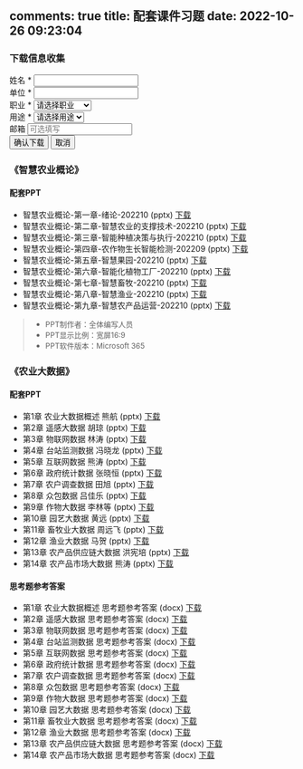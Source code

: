 comments: true
title: 配套课件习题
date: 2022-10-26 09:23:04
---


<script>
    function _zhagTrack(id) {
       window.LA?.track('download', {[id]: new Date().toLocaleString()});
       window._hmt?.push(['_trackEvent', 'download', 'click', id]);
    }

    // 确保 showDownloadModal 函数在页面中可用
    function showDownloadModal(fileName, downloadUrl, trackId) {
        // 检查全局函数是否已定义（来自主题模板）
        if (typeof window.showDownloadModalFromTheme === 'function') {
            window.showDownloadModalFromTheme(fileName, downloadUrl, trackId);
        } else {
            // 如果主题函数还没加载，等待一下再调用
            setTimeout(() => {
                if (typeof window.showDownloadModalFromTheme === 'function') {
                    window.showDownloadModalFromTheme(fileName, downloadUrl, trackId);
                } else {
                    console.error('下载功能未加载完成，请刷新页面重试');
                    alert('下载功能未加载完成，请刷新页面重试');
                }
            }, 500);
        }
    }
</script>

<!-- 模态框 -->
<div id="modalOverlay" class="download-modal-overlay"></div>
<div id="downloadModal" class="download-modal">
    <h3>下载信息收集</h3>
    <form id="downloadForm">
        <div class="download-form-group">
            <label for="userName">姓名 *</label>
            <input type="text" id="userName" name="userName" required>
        </div>
        <div class="download-form-group">
            <label for="userOrganization">单位 *</label>
            <input type="text" id="userOrganization" name="userOrganization" required>
        </div>
        <div class="download-form-group">
            <label for="userProfession">职业 *</label>
            <select id="userProfession" name="userProfession" required>
                <option value="">请选择职业</option>
                <option value="学生">学生</option>
                <option value="教师">教师</option>
                <option value="研究人员">研究人员</option>
                <option value="农业从业者">农业从业者</option>
                <option value="企业员工">企业员工</option>
                <option value="政府工作人员">政府工作人员</option>
                <option value="其他">其他</option>
            </select>
        </div>
        <div class="download-form-group">
            <label for="userPurpose">用途 *</label>
            <select id="userPurpose" name="userPurpose" required>
                <option value="">请选择用途</option>
                <option value="教学">教学</option>
                <option value="科研">科研</option>
                <option value="其它">其它</option>
            </select>
        </div>
        <div class="download-form-group">
            <label for="userEmail">邮箱</label>
            <input type="email" id="userEmail" name="userEmail" placeholder="可选填写">
        </div>
        <div class="download-modal-buttons">
            <button type="button" class="download-btn download-btn-primary" onclick="handleDownload()">确认下载</button>
            <button type="button" class="download-btn download-btn-secondary" onclick="closeModal()">取消</button>
        </div>
    </form>
</div>

### 《智慧农业概论》
#### 配套PPT

- 智慧农业概论-第一章-绪论-202210 (pptx)   <a onclick="showDownloadModal('智慧农业概论-第一章-绪论-202210.pptx', 'https://wp-img.daozhao.com/zhag/%E6%99%BA%E6%85%A7%E5%86%9C%E4%B8%9A%E6%A6%82%E8%AE%BA-%E7%AC%AC%E4%B8%80%E7%AB%A0-%E7%BB%AA%E8%AE%BA-202210.pptx', 'chapter01')" href="javascript:void(0)">下载</a>
- 智慧农业概论-第二章-智慧农业的支撑技术-202210 (pptx)   <a onclick="showDownloadModal('智慧农业概论-第二章-智慧农业的支撑技术-202210.pptx', 'https://wp-img.daozhao.com/zhag/%E6%99%BA%E6%85%A7%E5%86%9C%E4%B8%9A%E6%A6%82%E8%AE%BA-%E7%AC%AC%E4%BA%8C%E7%AB%A0-%E6%99%BA%E6%85%A7%E5%86%9C%E4%B8%9A%E7%9A%84%E6%94%AF%E6%92%91%E6%8A%80%E6%9C%AF-202210.pptx', 'chapter02')" href="javascript:void(0)">下载</a>
- 智慧农业概论-第三章-智能种植决策与执行-202210 (pptx)   <a onclick="showDownloadModal('智慧农业概论-第三章-智能种植决策与执行-202210.pptx', 'https://wp-img.daozhao.com/zhag/%E6%99%BA%E6%85%A7%E5%86%9C%E4%B8%9A%E6%A6%82%E8%AE%BA-%E7%AC%AC%E4%B8%89%E7%AB%A0-%E6%99%BA%E8%83%BD%E7%A7%8D%E6%A4%8D%E5%86%B3%E7%AD%96%E4%B8%8E%E6%89%A7%E8%A1%8C-202210.pptx', 'chapter03')" href="javascript:void(0)">下载</a>
- 智慧农业概论-第四章-农作物生长智能检测-202209 (pptx)   <a onclick="showDownloadModal('智慧农业概论-第四章-农作物生长智能检测-202209.pptx', 'https://wp-img.daozhao.com/zhag/%E6%99%BA%E6%85%A7%E5%86%9C%E4%B8%9A%E6%A6%82%E8%AE%BA-%E7%AC%AC%E5%9B%9B%E7%AB%A0-%E5%86%9C%E4%BD%9C%E7%89%A9%E7%94%9F%E9%95%BF%E6%99%BA%E8%83%BD%E6%A3%80%E6%B5%8B-202209.pptx', 'chapter04')" href="javascript:void(0)">下载</a>
- 智慧农业概论-第五章-智慧果园-202210 (pptx)   <a onclick="showDownloadModal('智慧农业概论-第五章-智慧果园-202210.pptx', 'https://wp-img.daozhao.com/zhag/%E6%99%BA%E6%85%A7%E5%86%9C%E4%B8%9A%E6%A6%82%E8%AE%BA-%E7%AC%AC%E4%BA%94%E7%AB%A0-%E6%99%BA%E6%85%A7%E6%9E%9C%E5%9B%AD-202210.pptx', 'chapter05')" href="javascript:void(0)">下载</a>
- 智慧农业概论-第六章-智能化植物工厂-202210 (pptx)   <a onclick="showDownloadModal('智慧农业概论-第六章-智能化植物工厂-202210.pptx', 'https://wp-img.daozhao.com/zhag/%E6%99%BA%E6%85%A7%E5%86%9C%E4%B8%9A%E6%A6%82%E8%AE%BA-%E7%AC%AC%E5%85%AD%E7%AB%A0-%E6%99%BA%E8%83%BD%E5%8C%96%E6%A4%8D%E7%89%A9%E5%B7%A5%E5%8E%82-202210.pptx', 'chapter06')" href="javascript:void(0)">下载</a>
- 智慧农业概论-第七章-智慧畜牧-202210 (pptx)   <a onclick="showDownloadModal('智慧农业概论-第七章-智慧畜牧-202210.pptx', 'https://wp-img.daozhao.com/zhag/%E6%99%BA%E6%85%A7%E5%86%9C%E4%B8%9A%E6%A6%82%E8%AE%BA-%E7%AC%AC%E4%B8%83%E7%AB%A0-%E6%99%BA%E6%85%A7%E7%95%9C%E7%89%A7-202210.pptx', 'chapter07')" href="javascript:void(0)">下载</a>
- 智慧农业概论-第八章-智慧渔业-202210 (pptx)   <a onclick="showDownloadModal('智慧农业概论-第八章-智慧渔业-202210.pptx', 'https://wp-img.daozhao.com/zhag/%E6%99%BA%E6%85%A7%E5%86%9C%E4%B8%9A%E6%A6%82%E8%AE%BA-%E7%AC%AC%E5%85%AB%E7%AB%A0-%E6%99%BA%E6%85%A7%E6%B8%94%E4%B8%9A-202210.pptx', 'chapter08')" href="javascript:void(0)">下载</a>
- 智慧农业概论-第九章-智慧农产品运营-202210 (pptx)   <a onclick="showDownloadModal('智慧农业概论-第九章-智慧农产品运营-202210.pptx', 'https://wp-img.daozhao.com/zhag/%E6%99%BA%E6%85%A7%E5%86%9C%E4%B8%9A%E6%A6%82%E8%AE%BA-%E7%AC%AC%E4%B9%9D%E7%AB%A0-%E6%99%BA%E6%85%A7%E5%86%9C%E4%BA%A7%E5%93%81%E8%BF%90%E8%90%A5-202210.pptx', 'chapter09')" href="javascript:void(0)">下载</a>

> - <span style="font-size: small; "> PPT制作者：全体编写人员</span>
> - <span style="font-size: small; "> PPT显示比例：宽屏16:9</span>
> - <span style="font-size: small; "> PPT软件版本：Microsoft 365</span>

### 《农业大数据》
#### 配套PPT
- 第1章 农业大数据概述 熊航 (pptx)  <a onclick="showDownloadModal('第1章 农业大数据概述 熊航.pptx', 'https://wp-img.daozhao.com/zhag/农业大数据PPT课件/第1章 农业大数据概述 熊航.pptx', 'chapter01')" href="javascript:void(0)">下载</a>
- 第2章 遥感大数据 胡琼 (pptx)  <a onclick="showDownloadModal('第2章 遥感大数据 胡琼.pptx', 'https://wp-img.daozhao.com/zhag/农业大数据PPT课件/第2章 遥感大数据 胡琼.pptx', 'chapter02')" href="javascript:void(0)">下载</a>
- 第3章 物联网数据 林涛 (pptx)  <a onclick="showDownloadModal('第3章 物联网数据 林涛.pptx', 'https://wp-img.daozhao.com/zhag/农业大数据PPT课件/第3章 物联网数据 林涛.pptx', 'chapter03')" href="javascript:void(0)">下载</a>
- 第4章 台站监测数据 冯晓龙 (pptx)  <a onclick="showDownloadModal('第4章 台站监测数据 冯晓龙.pptx', 'https://wp-img.daozhao.com/zhag/农业大数据PPT课件/第4章 台站监测数据 冯晓龙.pptx', 'chapter04')" href="javascript:void(0)">下载</a>
- 第5章 互联网数据 熊涛 (pptx)  <a onclick="showDownloadModal('第5章 互联网数据 熊涛.pptx', 'https://wp-img.daozhao.com/zhag/农业大数据PPT课件/第5章 互联网数据 熊涛.pptx', 'chapter05')" href="javascript:void(0)">下载</a>
- 第6章 政府统计数据 张晓恒 (pptx)  <a onclick="showDownloadModal('第6章 政府统计数据 张晓恒.pptx', 'https://wp-img.daozhao.com/zhag/农业大数据PPT课件/第6章 政府统计数据 张晓恒.pptx', 'chapter06')" href="javascript:void(0)">下载</a>
- 第7章 农户调查数据 田旭 (pptx)  <a onclick="showDownloadModal('第7章 农户调查数据 田旭.pptx', 'https://wp-img.daozhao.com/zhag/农业大数据PPT课件/第7章 农户调查数据 田旭.pptx', 'chapter07')" href="javascript:void(0)">下载</a>
- 第8章 众包数据 吕佳乐 (pptx)  <a onclick="showDownloadModal('第8章 众包数据 吕佳乐.pptx', 'https://wp-img.daozhao.com/zhag/农业大数据PPT课件/第8章 众包数据 吕佳乐.pptx', 'chapter08')" href="javascript:void(0)">下载</a>
- 第9章 作物大数据 李林等 (pptx)  <a onclick="showDownloadModal('第9章 作物大数据 李林等.pptx', 'https://wp-img.daozhao.com/zhag/农业大数据PPT课件/第9章 作物大数据 李林等.pptx', 'chapter09')" href="javascript:void(0)">下载</a>
- 第10章 园艺大数据 黄远 (pptx)  <a onclick="showDownloadModal('第10章 园艺大数据 黄远.pptx', 'https://wp-img.daozhao.com/zhag/农业大数据PPT课件/第10章 园艺大数据 黄远.pptx', 'chapter10')" href="javascript:void(0)">下载</a>
- 第11章 畜牧业大数据 周远飞 (pptx)  <a onclick="showDownloadModal('第11章 畜牧业大数据 周远飞.pptx', 'https://wp-img.daozhao.com/zhag/农业大数据PPT课件/第11章 畜牧业大数据 周远飞.pptx', 'chapter11')" href="javascript:void(0)">下载</a>
- 第12章 渔业大数据 马贺 (pptx)  <a onclick="showDownloadModal('第12章 渔业大数据 马贺.pptx', 'https://wp-img.daozhao.com/zhag/农业大数据PPT课件/第12章 渔业大数据 马贺.pptx', 'chapter12')" href="javascript:void(0)">下载</a>
- 第13章 农产品供应链大数据 洪宪培 (pptx)  <a onclick="showDownloadModal('第13章 农产品供应链大数据 洪宪培.pptx', 'https://wp-img.daozhao.com/zhag/农业大数据PPT课件/第13章 农产品供应链大数据 洪宪培.pptx', 'chapter13')" href="javascript:void(0)">下载</a>
- 第14章 农产品市场大数据 熊涛 (pptx)  <a onclick="showDownloadModal('第14章 农产品市场大数据 熊涛.pptx', 'https://wp-img.daozhao.com/zhag/农业大数据PPT课件/第14章 农产品市场大数据 熊涛.pptx', 'chapter14')" href="javascript:void(0)">下载</a>

#### 思考题参考答案
- 第1章 农业大数据概述 思考题参考答案 (docx)  <a onclick="showDownloadModal('第1章 农业大数据概述 思考题参考答案.docx', 'https://wp-img.daozhao.com/zhag/农业大数据思考题参考答案/第1章 农业大数据概述 思考题参考答案.docx', 'chapter01')" href="javascript:void(0)">下载</a>
- 第2章 遥感大数据 思考题参考答案 (docx)  <a onclick="showDownloadModal('第2章 遥感大数据 思考题参考答案.docx', 'https://wp-img.daozhao.com/zhag/农业大数据思考题参考答案/第2章 遥感大数据 思考题参考答案.docx', 'chapter02')" href="javascript:void(0)">下载</a>
- 第3章 物联网数据 思考题参考答案 (docx)  <a onclick="showDownloadModal('第3章 物联网数据 思考题参考答案.docx', 'https://wp-img.daozhao.com/zhag/农业大数据思考题参考答案/第3章 物联网数据 思考题参考答案.docx', 'chapter03')" href="javascript:void(0)">下载</a>
- 第4章 台站监测数据 思考题参考答案 (docx)  <a onclick="showDownloadModal('第4章 台站监测数据 思考题参考答案.docx', 'https://wp-img.daozhao.com/zhag/农业大数据思考题参考答案/第4章 台站监测数据 思考题参考答案.docx', 'chapter04')" href="javascript:void(0)">下载</a>
- 第5章 互联网数据 思考题参考答案 (docx)  <a onclick="showDownloadModal('第5章 互联网数据 思考题参考答案.docx', 'https://wp-img.daozhao.com/zhag/农业大数据思考题参考答案/第5章 互联网数据 思考题参考答案.docx', 'chapter05')" href="javascript:void(0)">下载</a>
- 第6章 政府统计数据 思考题参考答案 (docx)  <a onclick="showDownloadModal('第6章 政府统计数据 思考题参考答案.docx', 'https://wp-img.daozhao.com/zhag/农业大数据思考题参考答案/第6章 政府统计数据 思考题参考答案.docx', 'chapter06')" href="javascript:void(0)">下载</a>
- 第7章 农户调查数据 思考题参考答案 (docx)  <a onclick="showDownloadModal('第7章 农户调查数据 思考题参考答案.docx', 'https://wp-img.daozhao.com/zhag/农业大数据思考题参考答案/第7章 农户调查数据 思考题参考答案.docx', 'chapter07')" href="javascript:void(0)">下载</a>
- 第8章 众包数据 思考题参考答案 (docx)  <a onclick="showDownloadModal('第8章 众包数据 思考题参考答案.docx', 'https://wp-img.daozhao.com/zhag/农业大数据思考题参考答案/第8章 众包数据 思考题参考答案.docx', 'chapter08')" href="javascript:void(0)">下载</a>
- 第9章 作物大数据 思考题参考答案 (docx)  <a onclick="showDownloadModal('第9章 作物大数据 思考题参考答案.docx', 'https://wp-img.daozhao.com/zhag/农业大数据思考题参考答案/第9章 作物大数据 思考题参考答案.docx', 'chapter09')" href="javascript:void(0)">下载</a>
- 第10章 园艺大数据 思考题参考答案 (docx)  <a onclick="showDownloadModal('第10章 园艺大数据 思考题参考答案.docx', 'https://wp-img.daozhao.com/zhag/农业大数据思考题参考答案/第10章 园艺大数据 思考题参考答案.docx', 'chapter10')" href="javascript:void(0)">下载</a>
- 第11章 畜牧业大数据 思考题参考答案 (docx)  <a onclick="showDownloadModal('第11章 畜牧业大数据 思考题参考答案.docx', 'https://wp-img.daozhao.com/zhag/农业大数据思考题参考答案/第11章 畜牧业大数据 思考题参考答案.docx', 'chapter11')" href="javascript:void(0)">下载</a>
- 第12章 渔业大数据 思考题参考答案 (docx)  <a onclick="showDownloadModal('第12章 渔业大数据 思考题参考答案.docx', 'https://wp-img.daozhao.com/zhag/农业大数据思考题参考答案/第12章 渔业大数据 思考题参考答案.docx', 'chapter12')" href="javascript:void(0)">下载</a>
- 第13章 农产品供应链大数据 思考题参考答案 (docx)  <a onclick="showDownloadModal('第13章 农产品供应链大数据 思考题参考答案.docx', 'https://wp-img.daozhao.com/zhag/农业大数据思考题参考答案/第13章 农产品供应链大数据 思考题参考答案.docx', 'chapter13')" href="javascript:void(0)">下载</a>
- 第14章 农产品市场大数据 思考题参考答案 (docx)  <a onclick="showDownloadModal('第14章 农产品市场大数据 思考题参考答案.docx', 'https://wp-img.daozhao.com/zhag/农业大数据思考题参考答案/第14章 农产品市场大数据 思考题参考答案.docx', 'chapter14')" href="javascript:void(0)">下载</a>
